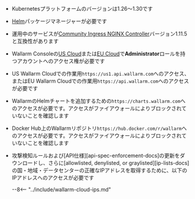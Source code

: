* Kubernetesプラットフォームのバージョンは1.26〜1.30です
* [Helm](https://helm.sh/)パッケージマネージャーが必要です
* 運用中のサービスが[Community Ingress NGINX Controller](https://github.com/kubernetes/ingress-nginx)バージョン1.11.5と互換性があります
* Wallarm Consoleの[US Cloud](https://us1.my.wallarm.com/)または[EU Cloud](https://my.wallarm.com/)で**Administrator**ロールを持つアカウントへのアクセス権が必要です
* US Wallarm Cloudでの作業用`https://us1.api.wallarm.com`へのアクセス、またはEU Wallarm Cloudでの作業用`https://api.wallarm.com`へのアクセスが必要です
* WallarmのHelmチャートを追加するための`https://charts.wallarm.com`へのアクセスが必要です。アクセスがファイアウォールによりブロックされていないことを確認します
* Docker Hub上のWallarmリポジトリ`https://hub.docker.com/r/wallarm`へのアクセスが必要です。アクセスがファイアウォールによりブロックされていないことを確認します
* 攻撃検知ルールおよび[API仕様][api-spec-enforcement-docs]の更新をダウンロードし、さらに[allowlisted, denylisted, or graylisted][ip-lists-docs]の国・地域・データセンターの正確なIPアドレスを取得するために、以下のIPアドレスへのアクセスが必要です

    --8<-- "../include/wallarm-cloud-ips.md"